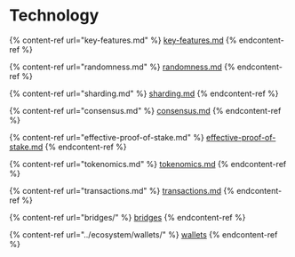# Technology

{% content-ref url="key-features.md" %}
[key-features.md](key-features.md)
{% endcontent-ref %}

{% content-ref url="randomness.md" %}
[randomness.md](randomness.md)
{% endcontent-ref %}

{% content-ref url="sharding.md" %}
[sharding.md](sharding.md)
{% endcontent-ref %}

{% content-ref url="consensus.md" %}
[consensus.md](consensus.md)
{% endcontent-ref %}

{% content-ref url="effective-proof-of-stake.md" %}
[effective-proof-of-stake.md](effective-proof-of-stake.md)
{% endcontent-ref %}

{% content-ref url="tokenomics.md" %}
[tokenomics.md](tokenomics.md)
{% endcontent-ref %}

{% content-ref url="transactions.md" %}
[transactions.md](transactions.md)
{% endcontent-ref %}

{% content-ref url="bridges/" %}
[bridges](bridges/)
{% endcontent-ref %}

{% content-ref url="../ecosystem/wallets/" %}
[wallets](../ecosystem/wallets/)
{% endcontent-ref %}
